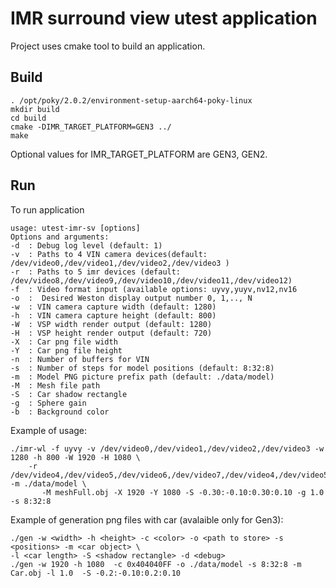 # IMR surround view utest application

Project uses cmake tool to build an application. 

## Build

```
. /opt/poky/2.0.2/environment-setup-aarch64-poky-linux 
mkdir build
cd build
cmake -DIMR_TARGET_PLATFORM=GEN3 ../
make
```

Optional values for IMR_TARGET_PLATFORM are GEN3, GEN2.

## Run

To run application

```
usage: utest-imr-sv [options]
Options and arguments:
-d  : Debug log level (default: 1)
-v  : Paths to 4 VIN camera devices(default: /dev/video0,/dev/video1,/dev/video2,/dev/video3 )
-r  : Paths to 5 imr devices (default: /dev/video8,/dev/video9,/dev/video10,/dev/video11,/dev/video12)
-f  : Video format input (available options: uyvy,yuyv,nv12,nv16
-o  :  Desired Weston display output number 0, 1,.., N
-w  : VIN camera capture width (default: 1280)
-h  : VIN camera capture height (default: 800)
-W  : VSP width render output (default: 1280)
-H  : VSP height render output (default: 720)
-X  : Car png file width
-Y  : Car png file height
-n  : Number of buffers for VIN
-s  : Number of steps for model positions (default: 8:32:8)
-m  : Model PNG picture prefix path (default: ./data/model)
-M  : Mesh file path
-S  : Car shadow rectangle
-g  : Sphere gain
-b  : Background color
```

Example of usage:

```
./imr-wl -f uyvy -v /dev/video0,/dev/video1,/dev/video2,/dev/video3 -w 1280 -h 800 -W 1920 -H 1080 \
	-r /dev/video4,/dev/video5,/dev/video6,/dev/video7,/dev/video4,/dev/video5,/dev/video6,/dev/video7 -m ./data/model \
       -M meshFull.obj -X 1920 -Y 1080 -S -0.30:-0.10:0.30:0.10 -g 1.0 -s 8:32:8
```

Example of generation png files with car (avalaible only for Gen3):

```
./gen -w <width> -h <height> -c <color> -o <path to store> -s <positions> -m <car object> \
-l <car length> -S <shadow rectangle> -d <debug>
./gen -w 1920 -h 1080  -c 0x404040FF -o ./data/model -s 8:32:8 -m Car.obj -l 1.0  -S -0.2:-0.10:0.2:0.10
```

